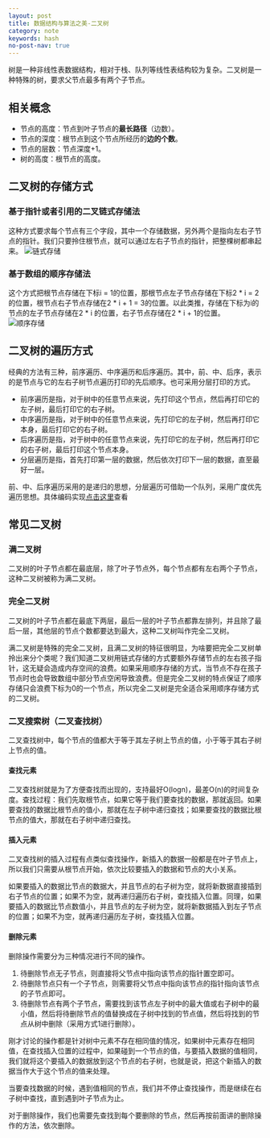 ```yaml
---
layout: post
title: 数据结构与算法之美-二叉树
category: note
keywords: hash
no-post-nav: true
---
```


树是一种非线性表数据结构，相对于栈、队列等线性表结构较为复杂。二叉树是一种特殊的树，要求父节点最多有两个子节点。

## 相关概念
- 节点的高度：节点到叶子节点的**最长路径**（边数）。
- 节点的深度：根节点到这个节点所经历的**边的个数**。
- 节点的层数：节点深度+1。
- 树的高度：根节点的高度。

## 二叉树的存储方式
### 基于指针或者引用的二叉链式存储法
这种方式要求每个节点有三个字段，其中一个存储数据，另外两个是指向左右子节点的指针。我们只要拎住根节点，就可以通过左右子节点的指针，把整棵树都串起来。
![链式存储](http://image.wyc1856.club/2019-12-16-10-13-02.png)

### 基于数组的顺序存储法
这个方式把根节点存储在下标i = 1的位置，那根节点左子节点存储在下标2 * i = 2的位置，根节点右子节点存储在2 * i + 1 = 3的位置。以此类推，存储在下标为i的节点的左子节点存储在2 * i 的位置，右子节点存储在2 * i + 1的位置。
![顺序存储](http://image.wyc1856.club/2019-12-16-10-17-00.png)

## 二叉树的遍历方式
经典的方法有三种，前序遍历、中序遍历和后序遍历。其中，前、中、后序，表示的是节点与它的左右子树节点遍历打印的先后顺序。也可采用分层打印的方式。
- 前序遍历是指，对于树中的任意节点来说，先打印这个节点，然后再打印它的左子树，最后打印它的右子树。
- 中序遍历是指，对于树中的任意节点来说，先打印它的左子树，然后再打印它本身，最后打印它的右子树。
- 后序遍历是指，对于树中的任意节点来说，先打印它的左子树，然后再打印它的右子树，最后打印这个节点本身。
- 分层遍历是指，首先打印第一层的数据，然后依次打印下一层的数据，直至最好一层。

前、中、后序遍历采用的是递归的思想，分层遍历可借助一个队列，采用广度优先遍历思想。具体编码实现[点击这里](https://github.com/wyc18556/algorithms/blob/master/src/other/BinaryTree.java)查看

## 常见二叉树
### 满二叉树
二叉树的叶子节点都在最底层，除了叶子节点外，每个节点都有左右两个子节点，这种二叉树被称为满二叉树。

### 完全二叉树
二叉树的叶子节点都在最底下两层，最后一层的叶子节点都靠左排列，并且除了最后一层，其他层的节点个数都要达到最大，这种二叉树叫作完全二叉树。    

满二叉树是特殊的完全二叉树，且满二叉树的特征很明显，为啥要把完全二叉树单拎出来分个类呢？我们知道二叉树用链式存储的方式要额外存储节点的左右孩子指针，这无疑会造成内存空间的浪费。如果采用顺序存储的方式，当节点不存在孩子节点时也会导致数组中部分节点空闲导致浪费。但是完全二叉树的特点保证了顺序存储只会浪费下标为0的一个节点，所以完全二叉树是完全适合采用顺序存储方式的二叉树。

### 二叉搜索树（二叉查找树）
二叉查找树中，每个节点的值都大于等于其左子树上节点的值，小于等于其右子树上节点的值。

#### 查找元素
二叉查找树就是为了方便查找而出现的，支持最好O(logn)，最差O(n)的时间复杂度。查找过程：我们先取根节点，如果它等于我们要查找的数据，那就返回。如果要查找的数据比根节点的值小，那就在左子树中递归查找；如果要查找的数据比根节点的值大，那就在右子树中递归查找。

#### 插入元素
二叉查找树的插入过程有点类似查找操作，新插入的数据一般都是在叶子节点上，所以我们只需要从根节点开始，依次比较要插入的数据和节点的大小关系。    

如果要插入的数据比节点的数据大，并且节点的右子树为空，就将新数据直接插到右子节点的位置；如果不为空，就再递归遍历右子树，查找插入位置。同理，如果要插入的数据比节点数值小，并且节点的左子树为空，就将新数据插入到左子节点的位置；如果不为空，就再递归遍历左子树，查找插入位置。

#### 删除元素
删除操作需要分为三种情况进行不同的操作。
1. 待删除节点无子节点，则直接将父节点中指向该节点的指针置空即可。
2. 待删除节点只有一个子节点，则需要将父节点中指向该节点的指针指向该节点的子节点即可。
3. 待删除节点有两个子节点，需要找到该节点左子树中的最大值或右子树中的最小值，然后将待删除节点的值替换成在子树中找到的节点值，然后将找到的节点从树中删除（采用方式1进行删除）。

刚才讨论的操作都是针对树中元素不存在相同值的情况，如果树中元素存在相同值，在查找插入位置的过程中，如果碰到一个节点的值，与要插入数据的值相同，我们就将这个要插入的数据放到这个节点的右子树，也就是说，把这个新插入的数据当作大于这个节点的值来处理。

当要查找数据的时候，遇到值相同的节点，我们并不停止查找操作，而是继续在右子树中查找，直到遇到叶子节点为止。

对于删除操作，我们也需要先查找到每个要删除的节点，然后再按前面讲的删除操作的方法，依次删除。